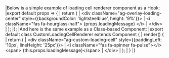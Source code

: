 <framework-specific-section frameworks="react">
|Below is a simple example of loading cell renderer component as a Hook:
</framework-specific-section>

<framework-specific-section frameworks="react">
<snippet transform={false} language="jsx">
|export default props => {
|    return (
|        &lt;div className="ag-overlay-loading-center" style={{backgroundColor: 'lightsteelblue', height: '9%'}}>
|            &lt;i className="fas fa-hourglass-half"> {props.loadingMessage} &lt;/i>
|        &lt;/div>
|    );
|};
</snippet>
</framework-specific-section>

<framework-specific-section frameworks="react">
|And here is the same example as a Class-based Component:
</framework-specific-section>

<framework-specific-section frameworks="react">
<snippet transform={false} language="jsx">
|export default class CustomLoadingCellRenderer extends Component {
|    render() {
|        return (
|            &lt;div className="ag-custom-loading-cell" style={{paddingLeft: '10px', lineHeight: '25px'}}>
|                &lt;i className="fas fa-spinner fa-pulse">&lt;/i> &lt;span> {this.props.loadingMessage}&lt;/span>
|            &lt;/div>
|        );
|    }
|}
</snippet>
</framework-specific-section>